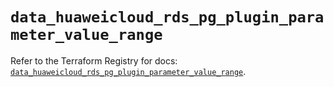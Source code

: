 # `data_huaweicloud_rds_pg_plugin_parameter_value_range`

Refer to the Terraform Registry for docs: [`data_huaweicloud_rds_pg_plugin_parameter_value_range`](https://registry.terraform.io/providers/huaweicloud/huaweicloud/1.71.1/docs/data-sources/rds_pg_plugin_parameter_value_range).
